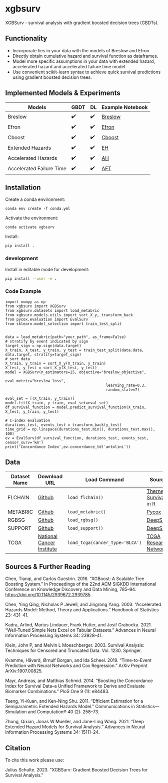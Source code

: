 # xgbsurv
XGBSurv - survival analysis with gradient boosted decision trees (GBDTs).

## Functionality

- Incorporate ties in your data with the models of Breslow and Efron.
- Directly obtain cumulative hazard and survival function as dataframes.
- Model more specific assumptions in your data with extended hazard, accelerated hazard and accelerated failure time model.
- Use convenient scikit-learn syntax to achieve quick survival predictions using gradient boosted decision trees.

## Implemented Models & Experiments

| Models                    | GBDT | DL   | Example Notebook   |
|---------------------------|------|------|--------------------|
| Breslow                   | ✔️    | ✔️    |[Breslow](https://github.com/jatlantic/xgbsurv/blob/main/examples/xgbsurv_breslow.ipynb)|
| Efron                     | ✔️    | ✔️    |[Efron](https://github.com/jatlantic/xgbsurv/blob/main/examples/xgbsurv_efron.ipynb)|
| Cboost                    | ✔️    | ✔️    |[Cboost](https://github.com/jatlantic/xgbsurv/blob/main/examples/xgbsurv_cboost.ipynb)|
| Extended Hazards          | ✔️    | ✔️    |[EH](https://github.com/jatlantic/xgbsurv/blob/main/examples/xgbsurv_eh.ipynb)|
| Accelerated Hazards       | ✔️    | ✔️    |[AH](https://github.com/jatlantic/xgbsurv/blob/main/examples/xgbsurv_ah.ipynb)|
| Accelerated Failure Time  | ✔️    | ✔️    |[AFT](https://github.com/jatlantic/xgbsurv/blob/main/examples/xgbsurv_aft.ipynb)|


## Installation

Create a conda environment:

```console
conda env create -f conda.yml
```

Activate the environment:

```console
conda activate xgbsurv
```

Install:

```console
pip install .
```

### development

Install in editable mode for development:

```sh
pip install --user -e .
```

### Code Example
```
import numpy as np
from xgbsurv import XGBSurv
from xgbsurv.datasets import load_metabric
from xgbsurv.models.utils import sort_X_y, transform_back
from pycox.evaluation import EvalSurv
from sklearn.model_selection import train_test_split


data = load_metabric(path="your_path", as_frame=False)
# stratify by event indicated by sign
target_sign = np.sign(data.target)
X_train, X_test, y_train, y_test = train_test_split(data.data, data.target, stratify=target_sign)
# sort data
X_train, y_train = sort_X_y(X_train, y_train)
X_test, y_test = sort_X_y(X_test, y_test)
model = XGBSurv(n_estimators=25, objective="breslow_objective",
                                             eval_metric="breslow_loss",
                                             learning_rate=0.3,
                                             random_state=7)

eval_set = [(X_train, y_train)]
model.fit(X_train, y_train, eval_set=eval_set)
df_survival_function = model.predict_survival_function(X_train, X_test, y_train, y_test)

# C-index evaluation
durations_test, events_test = transform_back(y_test)
time_grid = np.linspace(durations_test.min(), durations_test.max(), 100)
ev = EvalSurv(df_survival_function, durations_test, events_test, censor_surv='km')
print('Concordance Index',ev.concordance_td('antolini'))
```

## Data

| Dataset Name | Download URL | Load Command | Source |
|--------------|--------------|--------------|--------|
| FLCHAIN      | [Github](https://vincentarelbundock.github.io/Rdatasets/csv/survival/flchain.csv) | `load_flchain()` | [Therneau Survival in R](https://cran.r-project.org/web/packages/survival/index.html) |
| METABRIC     | [Github](https://vincentarelbundock.github.io/Rdatasets/csv/survival/flchain.csv) | `load_metabric()` | [Pycox](https://github.com/havakv/pycox) |
| RGBSG        | [Github](https://github.com/jaredleekatzman/DeepSurv/tree/master/experiments/data/gbsg) | `load_rgbsg()` | [DeepSurv](https://github.com/jaredleekatzman/DeepSurv) |
| SUPPORT      | [Github](https://github.com/jaredleekatzman/DeepSurv/tree/master/experiments/data/support) | `load_support()` | [DeepSurv](https://github.com/jaredleekatzman/DeepSurv) |
| TCGA         | [National Cancer Institute](https://portal.gdc.cancer.gov/) | `load_tcga(cancer_type='BLCA')` | [TCGA Research Network](https://portal.gdc.cancer.gov/)  |

## Sources & Further Reading

Chen, Tianqi, and Carlos Guestrin. 2016. “XGBoost: A Scalable Tree Boosting System.” In Proceedings of the 22nd ACM SIGKDD International Conference on Knowledge Discovery and Data Mining, 785–94. https://doi.org/10.1145/2939672.2939785.

Chen, Ying Qing, Nicholas P Jewell, and Jingrong Yang. 2003. “Accelerated Hazards Model: Method, Theory and Applications.” Handbook of Statistics 23: 431–41.

Kadra, Arlind, Marius Lindauer, Frank Hutter, and Josif Grabocka. 2021. “Well-Tuned Simple Nets Excel on Tabular Datasets.” Advances in Neural Information Processing Systems 34: 23928–41.

Klein, John P, and Melvin L Moeschberger. 2003. Survival Analysis: Techniques for Censored and Truncated Data. Vol. 1230. Springer.

Kvamme, Håvard, Ørnulf Borgan, and Ida Scheel. 2019. “Time-to-Event Prediction with Neural Networks and Cox Regression.” ArXiv Preprint ArXiv:1907.00825.

Mayr, Andreas, and Matthias Schmid. 2014. “Boosting the Concordance Index for Survival Data–a Unified Framework to Derive and Evaluate Biomarker Combinations.” PloS One 9 (1): e84483.

Tseng, Yi-Kuan, and Ken-Ning Shu. 2011. “Efficient Estimation for a Semiparametric Extended Hazards Model.” Communications in Statistics—Simulation and Computation® 40 (2): 258–73.

Zhong, Qixian, Jonas W Mueller, and Jane-Ling Wang. 2021. “Deep Extended Hazard Models for Survival Analysis.” Advances in Neural Information Processing Systems 34: 15111–24.

## Citation

To cite this work please use:

Julius Schulte. 2023. "XGBSurv: Gradient Boosted Decision Trees for Survival Analysis."







